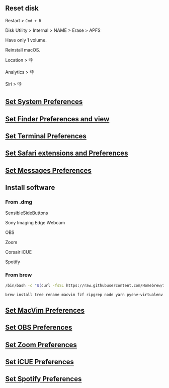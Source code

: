 ## Reset disk

Restart > `Cmd + R`

Disk Utility > Internal > NAME > Erase > APFS

Have only 1 volume.

Reinstall macOS.

Location > :thumbsdown:

Analytics > :thumbsdown:

Siri > :thumbsdown:

## [Set System Preferences](system_preferences.md)

## [Set Finder Preferences and view](finder_preferences.md)

## [Set Terminal Preferences](terminal.md)

## [Set Safari extensions and Preferences](safari.md)

## [Set Messages Preferences](message.md)

## Install software

### From .dmg

SensibleSideButtons

Sony Imaging Edge Webcam

OBS

Zoom

Corsair iCUE

Spotify

### From brew

```bash
/bin/bash -c "$(curl -fsSL https://raw.githubusercontent.com/Homebrew/install/HEAD/install.sh)"
```

```bash
brew install tree rename macvim fzf ripgrep node yarn pyenv-virtualenv shfmt git-lfs
```

## [Set MacVim Preferences](macvim.md)

## [Set OBS Preferences](obs.md)

## [Set Zoom Preferences](zoom.md)

## [Set iCUE Preferences](icue.md)

## [Set Spotify Preferences](spotify.md)

